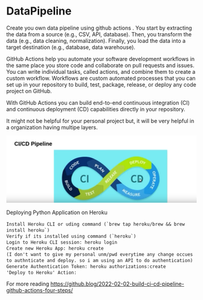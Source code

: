 # DataPipeline
Create you own data pipeline using github actions . You start by extracting the data from a source (e.g., CSV, API, database). Then, you transform the data (e.g., data cleaning, normalization). Finally, you load the data into a target destination (e.g., database, data warehouse).

GitHub Actions help you automate your software development workflows in the same place you store code and collaborate on pull requests and issues. You can write individual tasks, called actions, and combine them to create a custom workflow. Workflows are custom automated processes that you can set up in your repository to build, test, package, release, or deploy any code project on GitHub.

With GitHub Actions you can build end-to-end continuous integration (CI) and continuous deployment (CD) capabilities directly in your repository.

It might not be helpful for your personal project but, it will be very helpful in a organization having multipe layers.

![CI/CD](images/image.png)

Deploying Python Application on Heroku

    Install Heroku CLI or uding command (`brew tap heroku/brew && brew install heroku`)
    Verify if its installed using command (`heroku`)
    Login to Heroku CLI session: heroku login
    Create new Heroku App: heroku create
    (I don't want to give my personal unm/pwd everytime any change occues to authnticate and deploy. so i am using an API to do authentication)
    Generate Authentication Token: heroku authorizations:create
    'Deploy to Heroku' Action:



For more reading https://github.blog/2022-02-02-build-ci-cd-pipeline-github-actions-four-steps/
